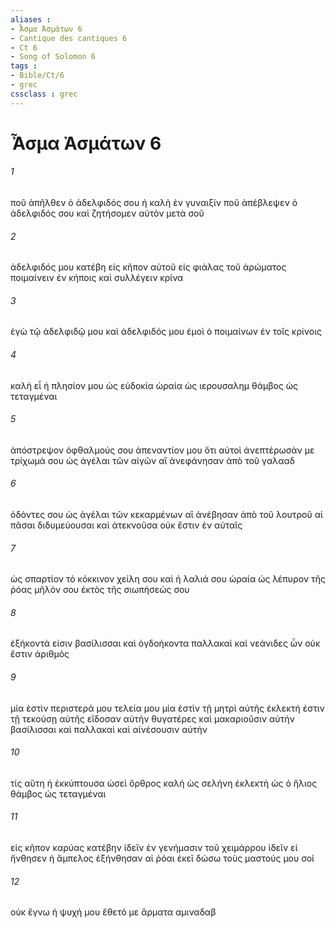 ```yaml
---
aliases : 
- Ἆσμα Ἀσμάτων 6
- Cantique des cantiques 6
- Ct 6
- Song of Solomon 6
tags : 
- Bible/Ct/6
- grec
cssclass : grec
---
```


# Ἆσμα Ἀσμάτων 6

###### 1
ποῦ ἀπῆλθεν ὁ ἀδελφιδός σου ἡ καλὴ ἐν γυναιξίν ποῦ ἀπέβλεψεν ὁ ἀδελφιδός σου καὶ ζητήσομεν αὐτὸν μετὰ σοῦ
###### 2
ἀδελφιδός μου κατέβη εἰς κῆπον αὐτοῦ εἰς φιάλας τοῦ ἀρώματος ποιμαίνειν ἐν κήποις καὶ συλλέγειν κρίνα
###### 3
ἐγὼ τῷ ἀδελφιδῷ μου καὶ ἀδελφιδός μου ἐμοὶ ὁ ποιμαίνων ἐν τοῖς κρίνοις
###### 4
καλὴ εἶ ἡ πλησίον μου ὡς εὐδοκία ὡραία ὡς ιερουσαλημ θάμβος ὡς τεταγμέναι
###### 5
ἀπόστρεψον ὀφθαλμούς σου ἀπεναντίον μου ὅτι αὐτοὶ ἀνεπτέρωσάν με τρίχωμά σου ὡς ἀγέλαι τῶν αἰγῶν αἳ ἀνεφάνησαν ἀπὸ τοῦ γαλααδ
###### 6
ὀδόντες σου ὡς ἀγέλαι τῶν κεκαρμένων αἳ ἀνέβησαν ἀπὸ τοῦ λουτροῦ αἱ πᾶσαι διδυμεύουσαι καὶ ἀτεκνοῦσα οὐκ ἔστιν ἐν αὐταῖς
###### 7
ὡς σπαρτίον τὸ κόκκινον χείλη σου καὶ ἡ λαλιά σου ὡραία ὡς λέπυρον τῆς ῥόας μῆλόν σου ἐκτὸς τῆς σιωπήσεώς σου
###### 8
ἑξήκοντά εἰσιν βασίλισσαι καὶ ὀγδοήκοντα παλλακαί καὶ νεάνιδες ὧν οὐκ ἔστιν ἀριθμός
###### 9
μία ἐστὶν περιστερά μου τελεία μου μία ἐστὶν τῇ μητρὶ αὐτῆς ἐκλεκτή ἐστιν τῇ τεκούσῃ αὐτῆς εἴδοσαν αὐτὴν θυγατέρες καὶ μακαριοῦσιν αὐτήν βασίλισσαι καὶ παλλακαὶ καὶ αἰνέσουσιν αὐτήν
###### 10
τίς αὕτη ἡ ἐκκύπτουσα ὡσεὶ ὄρθρος καλὴ ὡς σελήνη ἐκλεκτὴ ὡς ὁ ἥλιος θάμβος ὡς τεταγμέναι
###### 11
εἰς κῆπον καρύας κατέβην ἰδεῖν ἐν γενήμασιν τοῦ χειμάρρου ἰδεῖν εἰ ἤνθησεν ἡ ἄμπελος ἐξήνθησαν αἱ ῥόαι ἐκεῖ δώσω τοὺς μαστούς μου σοί
###### 12
οὐκ ἔγνω ἡ ψυχή μου ἔθετό με ἅρματα αμιναδαβ
